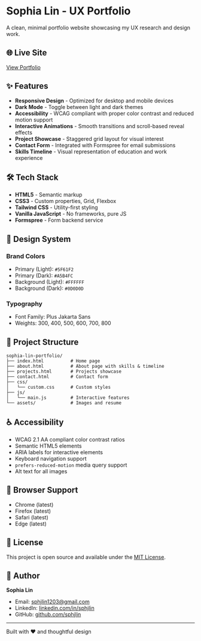 # Sophia Lin - UX Portfolio

A clean, minimal portfolio website showcasing my UX research and design work.

## 🌐 Live Site

[View Portfolio](https://sphjlin.github.io/)

## ✨ Features

- **Responsive Design** - Optimized for desktop and mobile devices
- **Dark Mode** - Toggle between light and dark themes
- **Accessibility** - WCAG compliant with proper color contrast and reduced motion support
- **Interactive Animations** - Smooth transitions and scroll-based reveal effects
- **Project Showcase** - Staggered grid layout for visual interest
- **Contact Form** - Integrated with Formspree for email submissions
- **Skills Timeline** - Visual representation of education and work experience

## 🛠️ Tech Stack

- **HTML5** - Semantic markup
- **CSS3** - Custom properties, Grid, Flexbox
- **Tailwind CSS** - Utility-first styling
- **Vanilla JavaScript** - No frameworks, pure JS
- **Formspree** - Form backend service

## 🎨 Design System

### Brand Colors
- Primary (Light): `#5F61F2`
- Primary (Dark): `#A5B4FC`
- Background (Light): `#FFFFFF`
- Background (Dark): `#0D0D0D`

### Typography
- Font Family: Plus Jakarta Sans
- Weights: 300, 400, 500, 600, 700, 800

## 📁 Project Structure

```
sophia-lin-portfolio/
├── index.html          # Home page
├── about.html          # About page with skills & timeline
├── projects.html       # Projects showcase
├── contact.html        # Contact form
├── css/
│   └── custom.css      # Custom styles
├── js/
│   └── main.js         # Interactive features
└── assets/             # Images and resume
```

## ♿ Accessibility

- WCAG 2.1 AA compliant color contrast ratios
- Semantic HTML5 elements
- ARIA labels for interactive elements
- Keyboard navigation support
- `prefers-reduced-motion` media query support
- Alt text for all images

## 📱 Browser Support

- Chrome (latest)
- Firefox (latest)
- Safari (latest)
- Edge (latest)

## 📝 License

This project is open source and available under the [MIT License](LICENSE).

## 👤 Author

**Sophia Lin**
- Email: sphjlin1203@gmail.com
- LinkedIn: [linkedin.com/in/sphjlin](https://www.linkedin.com/in/sphjlin)
- GitHub: [github.com/sphjlin](https://github.com/sphjlin)

---

Built with ❤️ and thoughtful design
